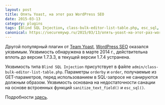 ```yaml
---
layout: post
title: Опять Yoast, на этот раз WordPress SEO
date: 2015-03-13
category: plugins
tags: [Blind SQL Injection, class-bulk-editor-list-table.php, esc_sql, orderby, sanitize_text_field, WordPress SEO, Yoast]
canonical: https://securemywp.ru/2015/03/13/опять-yoast-на-этот-раз-wordpress-seo/
---
```


Другой популярный плагин от [Team Yoast](https://yoast.com/), [WordPress SEO](https://wordpress.org/plugins/wordpress-seo/) оказался уязвимым. Уязвимость обнаружена в марте 2014 г., действительна вплоть до версии 1.7.3.3, в текущей версии 1.7.4 устранена.

Уязвимость типа `Blind SQL Injection` присутствует в файле `admin/class-bulk-editor-list-table.php`. Параметры `orderby` и `order`, получаемые из GET-параметров, перед использованием в SQL-запросе не санируются должным образом. Уязвимость основана на недостаточности санации на основе встроенных функций `sanitize_text_field()` и `esc_sql()`.

Подробности [здесь](https://wpvulndb.com/vulnerabilities/7841).
